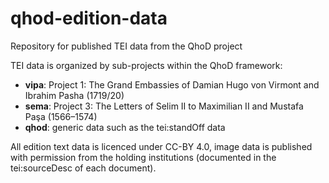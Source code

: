 # qhod-edition-data

Repository for published TEI data from the QhoD project

TEI data is organized by sub-projects within the QhoD framework: 

- **vipa**: Project 1: The Grand Embassies of Damian Hugo von Virmont and Ibrahim Pasha (1719/20)
- **sema**: Project 3: The Letters of Selim II to Maximilian II and Mustafa Paşa (1566–1574)
- **qhod**: generic data such as the tei:standOff data

All edition text data is licenced under CC-BY 4.0, image data is published with permission from the holding institutions (documented in the tei:sourceDesc of each document). 

